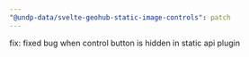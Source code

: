 ```yaml
---
"@undp-data/svelte-geohub-static-image-controls": patch
---
```


fix: fixed bug when control button is hidden in static api plugin
